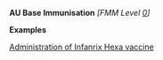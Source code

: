 **AU Base Immunisation** *[FMM Level [0](guidance.html)]*

**Examples**

[Administration of Infanrix Hexa vaccine](Immunization-immunization-example2.html)